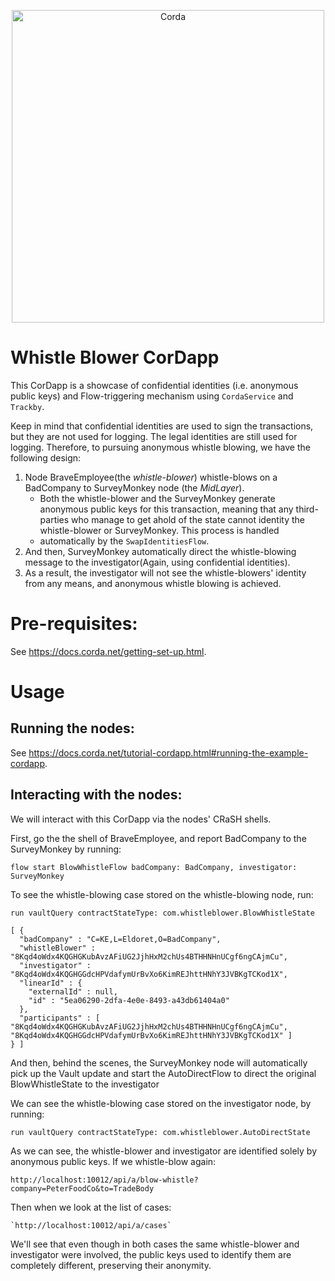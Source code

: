 <p align="center">
  <img src="https://www.corda.net/wp-content/uploads/2016/11/fg005_corda_b.png" alt="Corda" width="500">
</p>

# Whistle Blower CorDapp

This CorDapp is a showcase of confidential identities (i.e. anonymous public keys) and Flow-triggering mechanism using ```CordaService``` and ```Trackby```.

Keep in mind that confidential identities are used to sign the transactions, but they are not used for logging. The legal identities are still used for logging. Therefore, to pursuing anonymous whistle blowing, we have the following design: 


1. Node BraveEmployee(the *whistle-blower*) whistle-blows on a BadCompany to SurveyMonkey node (the *MidLayer*). 
    * Both the whistle-blower and the SurveyMonkey generate anonymous public keys for this transaction, meaning that any third-parties who manage to get ahold of the state cannot identity the whistle-blower or SurveyMonkey. This process is handled 
    * automatically by the `SwapIdentitiesFlow`. 
2. And then, SurveyMonkey automatically direct the whistle-blowing message to the investigator(Again, using confidential identities). 
3. As a result, the investigator will not see the whistle-blowers' identity from any means, and anonymous whistle blowing is achieved. 

# Pre-requisites:
  
See https://docs.corda.net/getting-set-up.html.

# Usage

## Running the nodes:

See https://docs.corda.net/tutorial-cordapp.html#running-the-example-cordapp.

## Interacting with the nodes:

We will interact with this CorDapp via the nodes' CRaSH shells.
  
First, go the the shell of BraveEmployee, and report BadCompany to the SurveyMonkey by running:

    flow start BlowWhistleFlow badCompany: BadCompany, investigator: SurveyMonkey
    
To see the whistle-blowing case stored on the whistle-blowing node, run:

    run vaultQuery contractStateType: com.whistleblower.BlowWhistleState

    [ {
      "badCompany" : "C=KE,L=Eldoret,O=BadCompany",
      "whistleBlower" : "8Kqd4oWdx4KQGHGKubAvzAFiUG2JjhHxM2chUs4BTHHNHnUCgf6ngCAjmCu",
      "investigator" : "8Kqd4oWdx4KQGHGGdcHPVdafymUrBvXo6KimREJhttHNhY3JVBKgTCKod1X",
      "linearId" : {
        "externalId" : null,
        "id" : "5ea06290-2dfa-4e0e-8493-a43db61404a0"
      },
      "participants" : [ "8Kqd4oWdx4KQGHGKubAvzAFiUG2JjhHxM2chUs4BTHHNHnUCgf6ngCAjmCu", "8Kqd4oWdx4KQGHGGdcHPVdafymUrBvXo6KimREJhttHNhY3JVBKgTCKod1X" ]
    } ]

And then, behind the scenes, the SurveyMonkey node will automatically pick up the Vault update and start the AutoDirectFlow to direct the original BlowWhistleState to the investigator 

We can see the whistle-blowing case stored on the investigator node, by running:

```
run vaultQuery contractStateType: com.whistleblower.AutoDirectState
```


As we can see, the whistle-blower and investigator are identified solely by anonymous public keys. If we whistle-blow 
again:

    http://localhost:10012/api/a/blow-whistle?company=PeterFoodCo&to=TradeBody

Then when we look at the list of cases:
    
    `http://localhost:10012/api/a/cases`
    
We'll see that even though in both cases the same whistle-blower and investigator were involved, the public keys used 
to identify them are completely different, preserving their anonymity.
